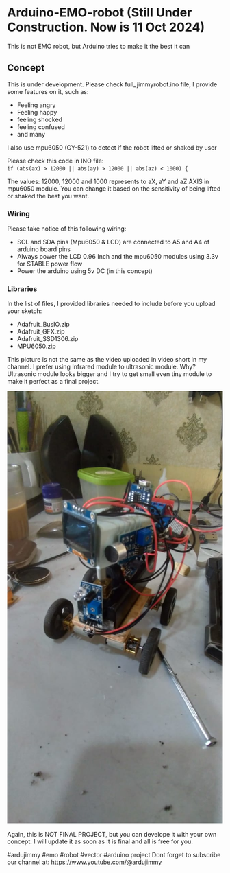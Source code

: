 # Arduino-EMO-robot (Still Under Construction. Now is 11 Oct 2024)
This is not EMO robot, but Arduino tries to make it the best it can

<h2>Concept</h2>
<p>This is under development. Please check full_jimmyrobot.ino file, I provide some features on it, such as:</p>
<ul>
  <li>Feeling angry</li>
  <li>Feeling happy</li>
  <li>feeling shocked</li>
  <li>feeling confused</li>
  <li>and many</li>
</ul>

<p>I also use mpu6050 (GY-521) to detect if the robot lifted or shaked by user</p>

<p>Please check this code in INO file:<br />
<code>if (abs(ax) > 12000 || abs(ay) > 12000 || abs(az) < 1000) {</code></p>
<p>The values: 12000, 12000 and 1000 represents to aX, aY and aZ AXIS in mpu6050 module. You can change it based on the sensitivity of being lifted or shaked the best you want.</p>

<h3>Wiring</h3>
<p>Please take notice of this following wiring:</p>
<ul>
  <li>SCL and SDA pins (Mpu6050 & LCD) are connected to A5 and A4 of arduino board pins</li>
  <li>Always power the LCD 0.96 Inch and the mpu6050 modules using 3.3v for STABLE power flow</li>
  <li>Power the arduino using 5v DC (in this concept)</li>
</ul>

<h3>Libraries</h3>
<p>In the list of files, I provided libraries needed to include before you upload your sketch:</p>
<ul>
<li>Adafruit_BusIO.zip</li>
<li>Adafruit_GFX.zip</li>
<li>Adafruit_SSD1306.zip</li>
<li>MPU6050.zip</li>
</ul>

<p>This picture is not the same as the video uploaded in video short in my channel. I prefer using Infrared module to ultrasonic module. Why? Ultrasonic module looks bigger and I try to get small even tiny module to make it perfect as a final project.</p>
<img src="https://github.com/ArduJimmy/Arduino-EMO-robot/blob/main/emo-robot.jpeg" alt="Rmo Robot in Arduino" title="Arduino Emo Robot"/>
<p>Again, this is NOT FINAL PROJECT, but you can develope it with your own concept. I will update it as soon as It is final and all is free for you.</p>

#ardujimmy #emo #robot #vector #arduino project
Dont forget to subscribe our channel at: https://www.youtube.com/@ardujimmy
